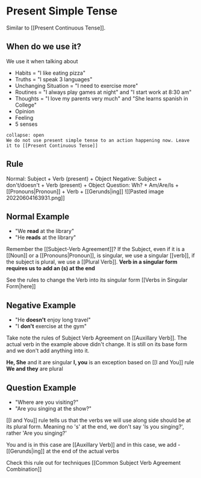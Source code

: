 # Present Simple Tense
Similar to [[Present Continuous Tense]].

## When do we use it?
We use it when talking about
- Habits = "I like eating pizza"
- Truths = "I speak 3 languages"
- Unchanging Situation = "I need to exercise more"
- Routines = "I always play games at night" and "I start work at 8:30 am"
- Thoughts = "I love my parents very much" and "She learns spanish in College"
- Opinion
- Feeling
- 5 senses

```ad-Notice
collapse: open
We do not use present simple tense to an action happening now. Leave it to [[Present Continuous Tense]]

```


## Rule
Normal: Subject + Verb (present) + Object
Negative: Subject + don't/doesn't + Verb (present) + Object
Question: Wh? + Am/Are/Is + [[Pronouns|Pronoun]] + Verb + [[Gerunds|ing]]
![[Pasted image 20220604163931.png]]

## Normal Example
- "We **read** at the library"
- "He **reads** at the library"

Remember the [[Subject-Verb Agreement]]? If the Subject, even if it is a [[Noun]] or a [[Pronouns|Pronoun]], is singular, we use a singular [[verb]], if the subject is plural, we use a [[Plural Verb]]. **Verb in a singular form requires us to add an (s) at the end**

See the rules to change the Verb into its singular form [[Verbs in Singular Form|here]]

## Negative Example
- "He **doesn't** enjoy long travel"
- "I **don't** exercise at the gym"

Take note the rules of Subject Verb Agreement on [[Auxillary Verb]]. The actual verb  in the example above didn't change. It is still on its base form and we don't add anything into it. 

**He, She** and it are singular
**I, you** is an exception based on [[I and You]] rule
**We and they** are plural

## Question Example
- "Where are you visiting?"
- "Are you singing at the show?"

[[I and You]] rule tells us that the verbs we will use along side should be at its plural form. Meaning no 's' at the end, we don't say 'Is you singing?', rather 'Are you singing?'

You and is in this case are [[Auxillary Verb]] and in this case, we add -[[Gerunds|ing]] at the end of the actual verbs

Check this rule out for techniques [[Common Subject Verb Agreement Combination]]











